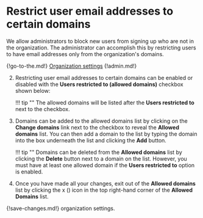 # Restrict user email addresses to certain domains

We allow administrators to block new users from signing up who are not in
 the organization. The administrator can accomplish this by restricting
 users to have email addresses only from the organization's domains.

{!go-to-the.md!} [Organization settings](/#administration/)
{!admin.md!}

2. Restricting user email addresses to certain domains can be enabled or disabled
 with the **Users restricted to (allowed domains)** checkbox shown below:

    !!! tip ""
        The allowed domains will be listed after the **Users restricted to**
         next to the checkbox.

3. Domains can be added to the allowed domains list by clicking on the **Change domains**
link next to the checkbox to reveal the **Allowed domains** list. You
can then add a domain to the list by typing the domain into the box underneath
the list and clicking the **Add** button.

    !!! tip ""
        Domains can be deleted from the **Allowed domains** list by clicking the
        **Delete** button next to a domain on the list. However, you must have
        at least one allowed domain if the **Users restricted to** option is
        enabled.

5. Once you have made all your changes, exit out of the **Allowed domains** list
 by clicking the x (<i class="icon-vector-remove"></i>) icon in the top
 right-hand corner of the **Allowed Domains** list.

{!save-changes.md!} organization settings.
